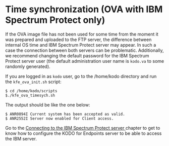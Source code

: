 # Time synchronization \(OVA with IBM Spectrum Protect only\)

If the OVA image file has not been used for some time from the moment it was prepared and uploaded to the FTP server, the difference between internal OS time and IBM Spectrum Protect server may appear. In such a case the connection between both servers can be problematic. Additionally, we recommend changing the default password for the IBM Spectrum Protect server user \(the default administration user name is `kodo.va`  to some randomly generated\).

If you are logged in as `kodo` user, go to the /home/kodo directory and run the `kfe_`_`ova`_`_init.sh` script:

```text
$ cd /home/kodo/scripts
$./kfe_ova_timesych.sh
```

The output should be like the one below:

```text
$ ANR0894I Current system has been accepted as valid.
$ ANR2552I Server now enabled for Client access.
```

Go to the [Connecting to the IBM Spectrum Protect server ](connecting-to-the-ibm-spectrum-protect-server.md)chapter to get to know how to configure the KODO for Endpoints server to be able to access the IBM server.


